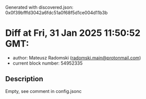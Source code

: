 Generated with discovered.json: 0x0f39bfffd3042a6fdc51a0f68f5d1ce004d11b3b

# Diff at Fri, 31 Jan 2025 11:50:52 GMT:

- author: Mateusz Radomski (<radomski.main@protonmail.com>)
- current block number: 54952335

## Description

Empty, see comment in config.jsonc
